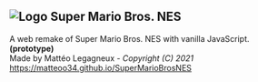 ## ![Logo](https://matteoo34.github.io/SuperMarioBrosNES/favicon.ico) Super Mario Bros. NES
A web remake of Super Mario Bros. NES with vanilla JavaScript. **(prototype)**  
Made by Mattéo Legagneux - *Copyright (C) 2021*  
https://matteoo34.github.io/SuperMarioBrosNES